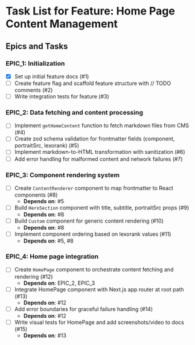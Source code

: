 # Task List for Feature: Home Page Content Management

## Epics and Tasks

### EPIC_1: Initialization
- [x] Set up initial feature docs (#1)
- [ ] Create feature flag and scaffold feature structure with // TODO comments (#2)
- [ ] Write integration tests for feature (#3)

### EPIC_2: Data fetching and content processing
- [ ] Implement `getHomeContent` function to fetch markdown files from CMS (#4)
- [ ] Create zod schema validation for frontmatter fields (component, portraitSrc, lexorank) (#5)
- [ ] Implement markdown-to-HTML transformation with sanitization (#6)
- [ ] Add error handling for malformed content and network failures (#7)

### EPIC_3: Component rendering system
- [ ] Create `ContentRenderer` component to map frontmatter to React components (#8)
  - **Depends on**: #5
- [ ] Build `HeroSection` component with title, subtitle, portraitSrc props (#9)
  - **Depends on**: #8
- [ ] Build `Custom` component for generic content rendering (#10)
  - **Depends on**: #8
- [ ] Implement component ordering based on lexorank values (#11)
  - **Depends on**: #5, #8

### EPIC_4: Home page integration
- [ ] Create `HomePage` component to orchestrate content fetching and rendering (#12)
  - **Depends on**: EPIC_2, EPIC_3
- [ ] Integrate HomePage component with Next.js app router at root path (#13)
  - **Depends on**: #12
- [ ] Add error boundaries for graceful failure handling (#14)
  - **Depends on**: #12
- [ ] Write visual tests for HomePage and add screenshots/video to docs (#15)
  - **Depends on**: #13
